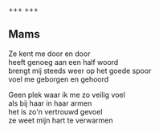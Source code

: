 +++
+++

## Mams

Ze kent me door en door \
heeft genoeg aan een half woord \
brengt mij steeds weer op het goede spoor \
voel me geborgen en gehoord

Geen plek waar ik me zo veilig voel \
als bij haar in haar armen \
het is zo'n vertrouwd gevoel \
ze weet mijn hart te verwarmen